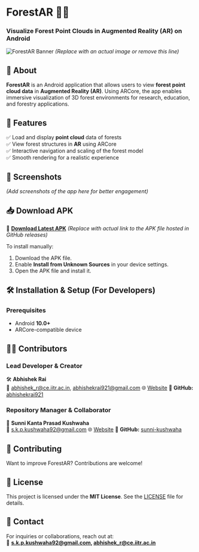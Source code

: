 # **ForestAR 🌲📱**  
### **Visualize Forest Point Clouds in Augmented Reality (AR) on Android**  

![ForestAR Banner](https://your-image-url.com) *(Replace with an actual image or remove this line)*  

## **📌 About**  
**ForestAR** is an Android application that allows users to view **forest point cloud data** in **Augmented Reality (AR)**. Using ARCore, the app enables immersive visualization of 3D forest environments for research, education, and forestry applications.  

## **🚀 Features**  
✅ Load and display **point cloud** data of forests  
✅ View forest structures in **AR** using ARCore  
✅ Interactive navigation and scaling of the forest model  
✅ Smooth rendering for a realistic experience  

## **📱 Screenshots**  
*(Add screenshots of the app here for better engagement)*  

## **📥 Download APK**  
🔗 **[Download Latest APK](https://your-apk-link.com)** *(Replace with actual link to the APK file hosted in GitHub releases)*  

To install manually:  
1. Download the APK file.  
2. Enable **Install from Unknown Sources** in your device settings.  
3. Open the APK file and install it.  

## **🛠️ Installation & Setup (For Developers)**  
### **Prerequisites**  
- Android **10.0+**  
- ARCore-compatible device  

## **👨‍💻 Contributors**  

### **Lead Developer & Creator**  
🛠️ **Abhishek Rai**  
📧 abhishek_r@ce.iitr.ac.in, abhishekrai921@gmail.com 
🌐 [Website](https://abhishekrai921.github.io/) 
📍 **GitHub:** [abhishekrai921](https://github.com/abhishekrai921)  

### **Repository Manager & Collaborator**  
🔧 **Sunni Kanta Prasad Kushwaha**  
📧 s.k.p.kushwaha92@gmail.com
🌐 [Website](http://www.skpkushwaha.in/) 
📍 **GitHub:** [sunni-kushwaha](https://github.com/sunni-kushwaha)  

## **🤝 Contributing**  
Want to improve ForestAR? Contributions are welcome!  

## **📜 License**  
This project is licensed under the **MIT License**. See the [LICENSE](LICENSE) file for details.  

## **📧 Contact**  
For inquiries or collaborations, reach out at:  
📩 **s.k.p.kushwaha92@gmail.com, abhishek_r@ce.iitr.ac.in**  

